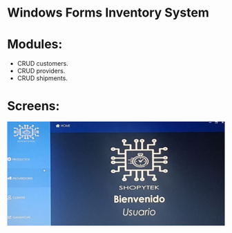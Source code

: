 # Windows Forms Inventory System
# Modules:
- CRUD customers.
- CRUD providers.
- CRUD shipments.

# Screens:
![Screen](https://github.com/wilmerterrero/Inventory-system/blob/master/screen1.jpg)
